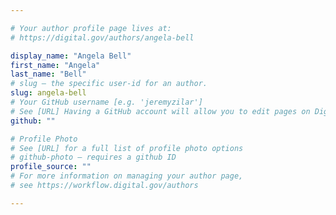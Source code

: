 ```yaml
---

# Your author profile page lives at:
# https://digital.gov/authors/angela-bell

display_name: "Angela Bell"
first_name: "Angela"
last_name: "Bell"
# slug — the specific user-id for an author.
slug: angela-bell
# Your GitHub username [e.g. 'jeremyzilar']
# See [URL] Having a GitHub account will allow you to edit pages on DigitalGov. The image used in your GitHub account can also be used to populate your digital.gov profile photo.
github: ""

# Profile Photo
# See [URL] for a full list of profile photo options
# github-photo — requires a github ID
profile_source: ""
# For more information on managing your author page,
# see https://workflow.digital.gov/authors

---
```

